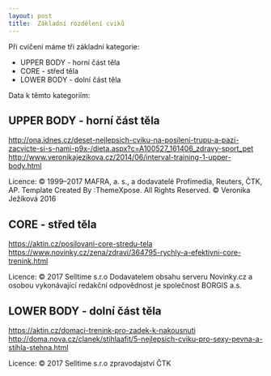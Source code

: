 ```yaml
---
layout: post
title:  Základní rozdělení cviků
---
```


Při cvičení máme tři základní kategorie:
- UPPER BODY - horní část těla
- CORE - střed těla
- LOWER BODY - dolní část těla

Data k těmto kategoriím:


UPPER BODY - horní část těla
---
<http://ona.idnes.cz/deset-nejlepsich-cviku-na-posileni-trupu-a-pazi-zacvicte-si-s-nami-p9x-/dieta.aspx?c=A100527_161406_zdravy-sport_pet>
<http://www.veronikajezikova.cz/2014/06/interval-training-1-upper-body.html>

Licence:
© 1999–2017 MAFRA, a. s., a dodavatelé Profimedia, Reuters, ČTK, AP.
Template Created By :ThemeXpose. All Rights Reserved. © Veronika Ježíková 2016


CORE - střed těla
---
<https://aktin.cz/posilovani-core-stredu-tela>
<https://www.novinky.cz/zena/zdravi/364795-rychly-a-efektivni-core-trenink.html>

Licence:
© 2017 Selltime s.r.o
Dodavatelem obsahu serveru Novinky.cz a osobou vykonávající redakční odpovědnost je společnost BORGIS a.s.


LOWER BODY - dolní část těla
---
<https://aktin.cz/domaci-trenink-pro-zadek-k-nakousnuti>
<http://doma.nova.cz/clanek/stihlaafit/5-nejlepsich-cviku-pro-sexy-pevna-a-stihla-stehna.html>

Licence:
© 2017 Selltime s.r.o
zpravodajství ČTK
